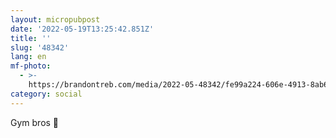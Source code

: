```yaml
---
layout: micropubpost
date: '2022-05-19T13:25:42.851Z'
title: ''
slug: '48342'
lang: en
mf-photo:
  - >-
    https://brandontreb.com/media/2022-05-48342/fe99a224-606e-4913-8ab6-fb3b49707ad9.jpeg
category: social
---
```

Gym bros 💪

